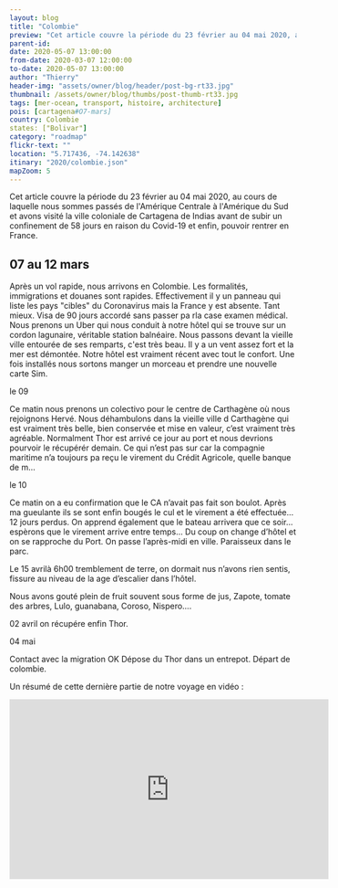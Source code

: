 ```yaml
---
layout: blog
title: "Colombie"
preview: "Cet article couvre la période du 23 février au 04 mai 2020, au cours de laquelle nous sommes passés de l'Amérique Centrale à l'Amérique du Sud et avons visité la..."
parent-id:
date: 2020-05-07 13:00:00
from-date: 2020-03-07 12:00:00
to-date: 2020-05-07 13:00:00
author: "Thierry"
header-img: "assets/owner/blog/header/post-bg-rt33.jpg"
thumbnail: /assets/owner/blog/thumbs/post-thumb-rt33.jpg
tags: [mer-ocean, transport, histoire, architecture]
pois: [cartagena#O7-mars]
country: Colombie
states: ["Bolivar"]
category: "roadmap"
flickr-text: ""
location: "5.717436, -74.142638"
itinary: "2020/colombie.json"
mapZoom: 5
---
```


Cet article couvre la période du 23 février au 04 mai 2020, au cours de laquelle nous sommes passés de l'Amérique Centrale à l'Amérique du Sud et avons visité la ville coloniale de Cartagena de Indias avant de subir un confinement de 58 jours en raison du Covid-19 et enfin, pouvoir rentrer en France.

## 07 au 12 mars

Après un vol rapide, nous arrivons en Colombie. Les formalités, immigrations et douanes sont rapides. Effectivement il y un panneau qui liste les pays "cibles" du Coronavirus mais la France y est absente. Tant mieux. Visa de 90 jours accordé sans passer pa rla case examen médical. Nous prenons un Uber qui nous conduit à notre hôtel qui se trouve sur un cordon lagunaire, véritable station balnéaire. Nous passons devant la vieille ville entourée de ses remparts, c'est très beau. Il y a un vent assez fort et la mer est démontée. Notre hôtel est vraiment récent avec tout le confort. Une fois installés nous sortons manger un morceau et prendre une nouvelle carte Sim.

le 09

Ce matin nous prenons un colectivo pour le centre de Carthagène où nous rejoignons Hervé. Nous déhambulons dans la vieille ville d Carthagène qui est vraiment très belle, bien conservée et mise en valeur, c’est vraiment très agréable. Normalment Thor est arrivé ce jour au port et nous devrions pourvoir le récupérér demain. Ce qui n’est pas sur car la compagnie maritime n’a toujours pa reçu le virement du Crédit Agricole, quelle banque de m…

le 10

Ce matin on a eu confirmation que le CA n’avait pas fait son boulot. Après ma gueulante ils se sont enfin bougés le cul et le virement a été effectuée… 12 jours perdus. On apprend également que le bateau arrivera que ce soir… espèrons que le virement arrive entre temps… Du coup on change d’hôtel et on se rapproche du Port. On passe l’après-midi en ville. Paraisseux dans le parc.

Le 15 avrilà 6h00 tremblement de terre, on dormait nus n’avons rien sentis, fissure au niveau de la age d’escalier dans l’hôtel.

Nous avons gouté plein de fruit souvent sous forme de jus, Zapote, tomate des arbres, Lulo, guanabana, Coroso, Nispero….

02 avril on récupére enfin Thor.

04 mai

Contact avec la migration OK
Dépose du Thor dans un entrepot.
Départ de colombie.

Un résumé de cette dernière partie de notre voyage en vidéo :

<iframe width="560" height="315" src="https://www.youtube.com/embed/o-FMcnoFuhs" frameborder="0" allow="accelerometer; autoplay; encrypted-media; gyroscope; picture-in-picture" allowfullscreen></iframe>
